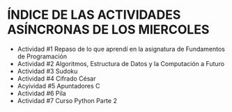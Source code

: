 # ÍNDICE DE LAS ACTIVIDADES ASÍNCRONAS DE LOS MIERCOLES
- Actividad #1 Repaso de lo que aprendí en la asignatura de Fundamentos de Programación
- Actividad #2 Algoritmos, Estructura de Datos y la Computación a Futuro
- Actividad #3 Sudoku
- Actividad #4 Cifrado César
- Acyividad #5 Apuntadores C
- Actividad #6 Pila
- Actividad #7 Curso Python Parte 2
